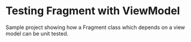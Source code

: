 
# Testing Fragment with ViewModel

Sample project showing how a Fragment class which depends on a view model can be unit tested.

